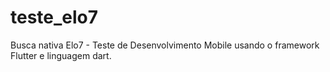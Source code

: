 # teste_elo7
 Busca nativa Elo7 - Teste de Desenvolvimento Mobile usando o framework Flutter e linguagem dart.
